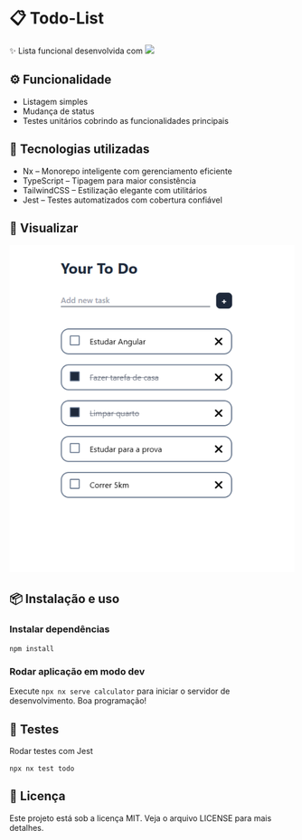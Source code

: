 # 📋 Todo-List

✨ Lista funcional desenvolvida com <a alt="Nx logo" href="https://nx.dev" target="_blank" rel="noreferrer"><img src="https://raw.githubusercontent.com/nrwl/nx/master/images/nx-logo.png" width="45"></a>

## ⚙️ Funcionalidade

- Listagem simples
- Mudança de status
- Testes unitários cobrindo as funcionalidades principais

## 🚀 Tecnologias utilizadas

- Nx – Monorepo inteligente com gerenciamento eficiente
- TypeScript – Tipagem para maior consistência
- TailwindCSS – Estilização elegante com utilitários
- Jest – Testes automatizados com cobertura confiável

## 📸 Visualizar

![alt text](image.png)

## 📦 Instalação e uso

### Instalar dependências

```
npm install
```

### Rodar aplicação em modo dev

Execute `npx nx serve calculator` para iniciar o servidor de desenvolvimento. Boa programação!

## 🧪 Testes

Rodar testes com Jest

```
npx nx test todo
```

## 📄 Licença

Este projeto está sob a licença MIT. Veja o arquivo LICENSE para mais detalhes.
